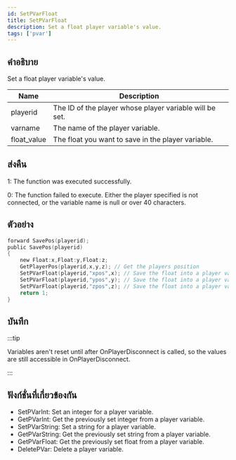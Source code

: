 ```yaml
---
id: SetPVarFloat
title: SetPVarFloat
description: Set a float player variable's value.
tags: ['pvar']
---
```


## คำอธิบาย

Set a float player variable's value.


| Name | Description |
|------|-------------|
|playerid | The ID of the player whose player variable will be set.|
|varname | The name of the player variable.|
|float_value | The float you want to save in the player variable.|


## ส่งคืน

 1: The function was executed successfully. 

 0: The function failed to execute. Either the player specified is not connected, or the variable name is null or over 40 characters.


## ตัวอย่าง


```c
forward SavePos(playerid);
public SavePos(playerid)
{
    new Float:x,Float:y,Float:z;
    GetPlayerPos(playerid,x,y,z); // Get the players position
    SetPVarFloat(playerid,"xpos",x); // Save the float into a player variable
    SetPVarFloat(playerid,"ypos",y); // Save the float into a player variable
    SetPVarFloat(playerid,"zpos",z); // Save the float into a player variable
    return 1;
}
```


## บันทึก

:::tip

Variables aren't reset until after OnPlayerDisconnect is called, so the values are still accessible in OnPlayerDisconnect.

:::


## ฟังก์ชั่นที่เกี่ยวข้องกัน


-  SetPVarInt: Set an integer for a player variable.
-  GetPVarInt: Get the previously set integer from a player variable.
-  SetPVarString: Set a string for a player variable.
-  GetPVarString: Get the previously set string from a player variable.
-  GetPVarFloat: Get the previously set float from a player variable.
-  DeletePVar: Delete a player variable.